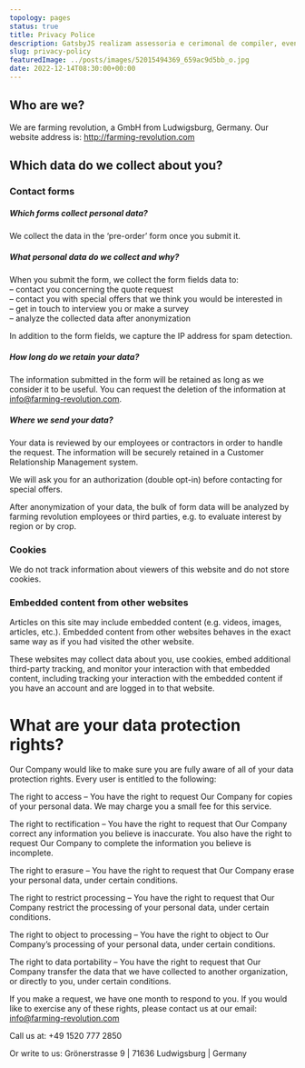 ```yaml
---
topology: pages
status: true
title: Privacy Police
description: GatsbyJS realizam assessoria e cerimonal de compiler, eventos corporativos e festas em geral.
slug: privacy-policy
featuredImage: ../posts/images/52015494369_659ac9d5bb_o.jpg
date: 2022-12-14T08:30:00+00:00
---
```


## Who are we?

We are farming revolution, a GmbH from Ludwigsburg, Germany.
Our website address is: http://farming-revolution.com

## Which data do we collect about you?

### Contact forms

##### Which forms collect personal data?

We collect the data in the ‘pre-order’ form once you submit it.

##### What personal data do we collect and why?

When you submit the form, we collect the form fields data to:  
– contact you concerning the quote request  
– contact you with special offers that we think you would be interested in  
– get in touch to interview you or make a survey  
– analyze the collected data after anonymization

In addition to the form fields, we capture the IP address for spam detection.

##### How long do we retain your data?

The information submitted in the form will be retained as long as we consider it to be useful. You can request the deletion of the information at info@farming-revolution.com.

##### Where we send your data?

Your data is reviewed by our employees or contractors in order to handle the request. The information will be securely retained in a Customer Relationship Management system.

We will ask you for an authorization (double opt-in) before contacting for special offers.

After anonymization of your data, the bulk of form data will be analyzed by farming revolution employees or third parties, e.g. to evaluate interest by region or by crop.

### Cookies

We do not track information about viewers of this website and do not store cookies.

### Embedded content from other websites

Articles on this site may include embedded content (e.g. videos, images, articles, etc.). Embedded content from other websites behaves in the exact same way as if you had visited the other website.

These websites may collect data about you, use cookies, embed additional third-party tracking, and monitor your interaction with that embedded content, including tracking your interaction with the embedded content if you have an account and are logged in to that website.

# What are your data protection rights?

Our Company would like to make sure you are fully aware of all of your data protection rights. Every user is entitled to the following:

The right to access – You have the right to request Our Company for copies of your personal data. We may charge you a small fee for this service.

The right to rectification – You have the right to request that Our Company correct any information you believe is inaccurate. You also have the right to request Our Company to complete the information you believe is incomplete.

The right to erasure – You have the right to request that Our Company erase your personal data, under certain conditions.

The right to restrict processing – You have the right to request that Our Company restrict the processing of your personal data, under certain conditions.

The right to object to processing – You have the right to object to Our Company’s processing of your personal data, under certain conditions.

The right to data portability – You have the right to request that Our Company transfer the data that we have collected to another organization, or directly to you, under certain conditions.

If you make a request, we have one month to respond to you. If you would like to exercise any of these rights, please contact us at our email: info@farming-revolution.com

Call us at: +49 1520 777 2850

Or write to us: Grönerstrasse 9 | 71636 Ludwigsburg | Germany
